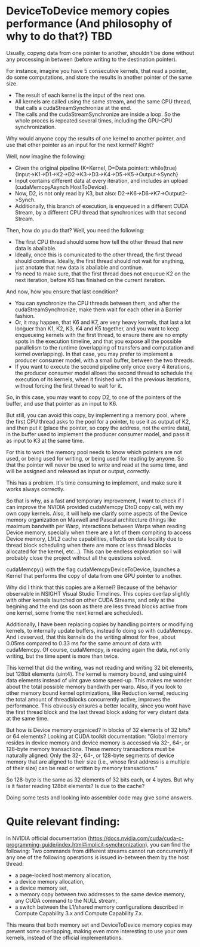 # DeviceToDevice memory copies performance (And philosophy of why to do that?) TBD

Usually, copyng data from one pointer to another, shouldn't be done without any processing in between (before writing to the destination pointer). 

For instance, imagine you have 5 consecutive kernels, that read a pointer, do some computations, and store the results in another pointer of the same size. 
- The result of each kernel is the input of the next one.
- All kernels are called using the same stream, and the same CPU thread, that calls a cudaStreamSynchronize at the end.
- The calls and the cudaStreamSynchronize are inside a loop. So the whole proces is repeated several times, including the GPU-CPU synchronization.

Why would anyone copy the results of one kernel to another pointer, and use that other pointer as an input for the next kernel? Right?

Well, now imagine the following:
- Given the original pipeline (K=Kernel, D=Data pointer): while(true) {Input->K1->D1->K2->D2->K3->D3->K4->D5->K5->Output->Synch}
- Input contains different data at every iteration, and includes an upload (cudaMemcpyAsynch HostToDevice).
- Now, D2, is not only read by K3, but also: D2->K6->D6->K7->Output2->Synch.
- Additionally, this branch of execution, is enqueued in a different CUDA Stream, by a different CPU thread that synchronices with that second Stream.

Then, how do you do that? Well, you need the following:
- The first CPU thread should some how tell the other thread that new data is abailable.
- Ideally, once this is comunicated to the other thread, the first thread should continue. Ideally, the first thread should not wait for anything, just anotate that new data is abailable and continue.
- Yo need to make sure, that the first thread does not enqueue K2 on the next iteration, before K6 has finished on the current iteration.

And now, how you ensure that last condition?
- You can synchronize the CPU threads between them, and after the cudaStreamSynchronize, make them wait for each other in a Barrier fashion.
- Or, it may happen, that K6 and K7, are very heavy kernels, that last a lot longuer than K1, K2, K3, K4 and K5 together, and you want to keep enqueueing kernels with the first thread, to ensure there are no empty spots in the execution timeline, and that you expose all the possible parallelism to the runtime (overlapping of transfers and computation and kernel overlapping). In that case, you may prefer to implement a producer consumer model, with a small buffer, between the two threads.
- If you want to execute the second pipeline only once every 4 iterations, the producer consumer model allows the second thread to schedule the execution of its kernels, when it finished with all the previous iterations, without forcing the first thread to wait for it.

So, in this case, you may want to copy D2, to one of the pointers of the buffer, and use that pointer as an input to K6.

But still, you can avoid this copy, by implementing a memory pool, where the first CPU thread asks to the pool for a pointer, to use it as output of K2, and then put it (place the pointer, so copy the address, not the entire data), in the buffer used to implement the producer consumer model, and pass it as input to K3 at the same time.

For this to work the memory pool needs to know which pointers are not used, or being used for writing, or being used for reading by anyone. So that the pointer will never be used to write and read at the same time, and will be assigned and released as input or output, correctly.

This has a problem. It's time consuming to implement, and make sure it works always correctly.

So that is why, as a fast and temporary improvement, I want to check if I can improve the NVIDIA provided cudaMemcpy DtoD copy call, with my own copy kernels. Also, it will help me clarify some aspects of the Device memory organization on Maxwell and Pascal architecture (things like maximum bandwith per Warp, interactions between Warps when reading Device memory, specially when there are a lot of them compiting to access Device memory, L1/L2 cache capabilities, effects on data locality due to thread block scheduling when there are more or less thread blocks allocated for the kernel, etc...). This can be endless exploration so I will probably close the project without all the questions solved.

cudaMemcpy() with the flag cudaMemcpyDeviceToDevice, launches a Kernel that performs the copy of data from one GPU pointer to another.

Why did I think that this copies are a Kernel? Because of the behavior observable in NSIGHT Visual Studio Timelines. This copies overlap slightly with other kernels launched on other CUDA Streams, and only at the begining and the end (as soon as there are less thread blocks active from one kernel, some frome the next kernel are scheduled).

Additionally, I have been replacing copies by handling pointers or modifying kernels, to internally update buffers, instead fo doing so with cudaMemcpy. And i ovserved, that this kernels do the writing almost for free, about 0.05ms compared to 0.33 ms for the same amount of data with cudaMemcpy. Of course, cudaMemcpy, is reading again the data, not only writing, but the time spent is more than twice.

This kernel that did the writing, was not reading and writing 32 bit elements, but 128bit elements (uint4). The kernel is memory bound, and using uint4 data elements instead of uint gave some speed-up. This makes me wonder about the total possible memory bandwith per warp. Also, if you look to other memory bound kernel optimizations, like Reduction kernel, reducing the total amount of threadblocks concurrently active, improves the performance. This obviously ensures a better locality, since you wont have the first thread block and the last thread block asking for very distant data at the same time.

But how is Device memory organiced? In blocks of 32 elements of 32 bits? or 64 elements?
Looking at CUDA toolkit documentation: "Global memory resides in device memory and device memory is accessed via 32-, 64-, or 128-byte memory transactions. These memory transactions must be naturally aligned: Only the 32-, 64-, or 128-byte segments of device memory that are aligned to their size (i.e., whose first address is a multiple of their size) can be read or written by memory transactions."

So 128-byte is the same as 32 elements of 32 bits each, or 4 bytes. But why is it faster reading 128bit elements? Is due to the cache?

Doing some tests and looking into assembler code may give some answers.

# Quite relevant finding:
In NVIDIA official documentation (https://docs.nvidia.com/cuda/cuda-c-programming-guide/index.html#implicit-synchronization), you can find the following:
Two commands from different streams cannot run concurrently if any one of the following operations is issued in-between them by the host thread:

- a page-locked host memory allocation,
- a device memory allocation,
- a device memory set,
- a memory copy between two addresses to the same device memory,
any CUDA command to the NULL stream,
- a switch between the L1/shared memory configurations described in Compute Capability 3.x and Compute Capability 7.x.

This means that both memory set and DeviceToDevice memory copies may prevent some overlapping, making even more interesting to use your own kernels, instead of the official implementations.
